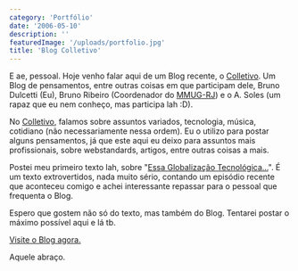 ```yaml
---
category: 'Portfólio'
date: '2006-05-10'
description: ''
featuredImage: '/uploads/portfolio.jpg'
title: 'Blog Colletivo'
---
```


E ae, pessoal. Hoje venho falar aqui de um Blog recente, o [Colletivo](http://colletivo.blogspot.com/). Um Blog de pensamentos, entre outras coisas em que participam dele, Bruno Dulcetti (Eu), Bruno Ribeiro (Coordenador do [MMUG-RJ](http://www.mmug-rj.com.br)) e o A. Soles (um rapaz que eu nem conheço, mas participa lah :D).

No [Colletivo](http://colletivo.blogspot.com/), falamos sobre assuntos variados, tecnologia, música, cotidiano (não necessariamente nessa ordem). Eu o utilizo para postar alguns pensamentos, já que este aqui eu deixo para assuntos mais profissionais, sobre webstandards, artigos, entre outras coisas a mais.

Postei meu primeiro texto lah, sobre "[Essa Globalização Tecnológica...](http://colletivo.blogspot.com/2006/05/essa-globalizao-tecnolgica.html)". É um texto extrovertidos, nada muito sério, contando um episódio recente que aconteceu comigo e achei interessante repassar para o pessoal que frequenta o Blog.

Espero que gostem não só do texto, mas também do Blog. Tentarei postar o máximo possível aqui e lá tb.

[Visite o Blog agora.](http://colletivo.blogspot.com/)

Aquele abraço.
